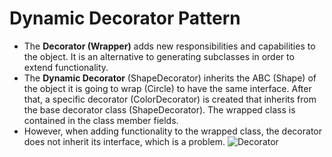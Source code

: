# Dynamic Decorator Pattern

- The **Decorator (Wrapper)** adds new responsibilities and capabilities to the object.
It is an alternative to generating subclasses in order to extend functionality.
- The **Dynamic Decorator** (ShapeDecorator) inherits the ABC (Shape) of the object it is going to wrap (Circle) to have the same interface. After that, a specific decorator (ColorDecorator) is created that inherits from the base decorator class (ShapeDecorator). The wrapped class is contained in the class member fields.
- However, when adding functionality to the wrapped class, the decorator does not inherit its interface, which is a problem.
![Decorator](https://user-images.githubusercontent.com/107110699/230770874-6926420c-67f2-4d93-8132-c0cef807d9ca.png)
